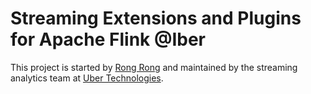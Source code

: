 # Streaming Extensions and Plugins for Apache Flink @Iber

This project is started by [Rong Rong][rong_github] and maintained by the streaming analytics team at [Uber Technologies][ubeross].

[ubeross]: http://uber.github.io
[rong_github]: https://github.com/walterddr
